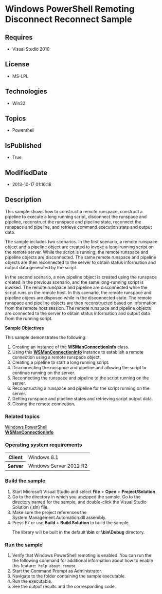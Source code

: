 # Windows PowerShell Remoting Disconnect Reconnect Sample
## Requires
* Visual Studio 2010
## License
* MS-LPL
## Technologies
* Win32
## Topics
* Powershell
## IsPublished
* True
## ModifiedDate
* 2013-10-17 01:16:18
## Description

<div id="mainSection">
<p>This sample shows how to construct a remote runspace, construct a pipeline to execute a long running script, disconnect the runspace and pipeline, reconstruct the runspace and pipeline state, reconnect the runspace and pipeline, and retrieve command execution
 state and output data. </p>
<p>The sample includes two scenarios. In the first scenario, a remote runspace object and a pipeline object are created to invoke a long-running script on the remote server. While the script is running, the remote runspace and pipeline objects are disconnected.
 The same remote runspace and pipeline objects are then reconnected to the server to obtain status information and output data generated by the script.</p>
<p>In the second scenario, a new pipeline object is created using the runspace created in the previous scenario, and the same long-running script is invoked. The remote runspace and pipeline are disconnected while the script runs on the remote host. In this
 scenario, the remote runspace and pipeline objecs are disposed while in the disconnected state. The remote runspace and pipeline objects are then reconstructed based on information from the remote host session. The remote runspace and pipeline objects are
 connected to the server to obtain status information and output data from the running script.</p>
<p><b>Sample Objectives</b></p>
<p>This sample demonstrates the following:</p>
<p></p>
<ol>
<li>Creating an instance of the <a href="http://msdn.microsoft.com/en-us/library/windows/desktop/dd182592">
<b>WSManConnectionInfo</b></a> class. </li><li>Using this <a href="http://msdn.microsoft.com/en-us/library/windows/desktop/dd182592">
<b>WSManConnectionInfo</b></a> instance to establish a remote connection using a remote runspace object.
</li><li>Creating a pipeline to start a long running script. </li><li>Disconnecting the runspace and pipeline and allowing the script to continue running on the server.
</li><li>Reconnecting the runspace and pipeline to the script running on the server. </li><li>Reconstructing a runspace and pipeline for the script running on the server. </li><li>Getting runspace and pipeline states and retrieving script output data. </li><li>Closing the remote connection. </li></ol>
<p></p>
<h3><a id="related_topics"></a>Related topics</h3>
<dl><dt><a href="http://go.microsoft.com/fwlink/?LinkID=178145">Windows PowerShell</a>
</dt><dt><a href="http://msdn.microsoft.com/en-us/library/windows/desktop/dd182592"><b>WSManConnectionInfo</b></a>
</dt></dl>
<h3>Operating system requirements</h3>
<table>
<tbody>
<tr>
<th>Client</th>
<td><dt>Windows&nbsp;8.1 </dt></td>
</tr>
<tr>
<th>Server</th>
<td><dt>Windows Server&nbsp;2012&nbsp;R2 </dt></td>
</tr>
</tbody>
</table>
<h3>Build the sample</h3>
<p></p>
<ol>
<li>Start Microsoft Visual Studio and select <b>File</b> &gt; <b>Open</b> &gt; <b>
Project/Solution</b>. </li><li>Go to the directory in which you unzipped the sample. Go to the directory named for the sample, and double-click the Visual Studio Solution (.sln) file.
</li><li>Make sure the project references the System.Management.Automation.dll assembly.
</li><li>Press F7 or use <b>Build</b> &gt; <b>Build Solution</b> to build the sample.
<p>The library will be built in the default<b> \bin</b> or <b>\bin\Debug</b> directory.</p>
</li></ol>
<p></p>
<h3>Run the sample</h3>
<p></p>
<ol>
<li>Verify that Windows PowerShell remoting is enabled. You can run the the following command for additional information about how to enable this feature:<code> help about_remote</code>.
</li><li>Start the Command Prompt as Administrator. </li><li>Navigate to the folder containing the sample executable. </li><li>Run the executable. </li><li>See the output results and the corresponding code. </li></ol>
<p></p>
</div>

